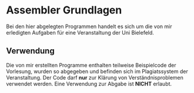 Assembler Grundlagen
=========

Bei den hier abgelegten Programmen handelt es sich um die von mir erledigten Aufgaben für eine Veranstaltung der Uni Bielefeld.


Verwendung
----

Die von mir erstellten Programme enthalten teilweise Beispielcode der Vorlesung, wurden so abgegeben und befinden sich im Plagiatssystem der Veranstaltung. 
Der Code darf **nur** zur Klärung von Verständnisproblemen verwendet werden.
Eine Verwendung zur Abgabe ist **NICHT** erlaubt. 

